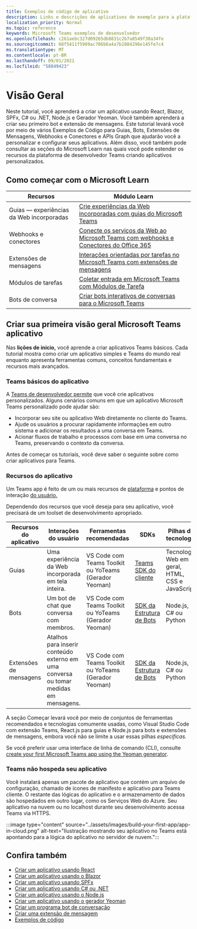 ```yaml
---
title: Exemplos de código de aplicativo
description: Links e descrições de aplicativos de exemplo para a plataforma Microsoft Teams desenvolvedor
localization_priority: Normal
ms.topic: reference
keywords: Microsoft Teams exemplos de desenvolvedor
ms.openlocfilehash: c261aebc327d09265db8831c2b7a8549f30a34fe
ms.sourcegitcommit: 68f5411f5989ac706b6a4a7b2884296e145fe7c4
ms.translationtype: MT
ms.contentlocale: pt-BR
ms.lasthandoff: 09/01/2021
ms.locfileid: "58849423"
---
```

# <a name="overview"></a>Visão Geral

Neste tutorial, você aprenderá a criar um aplicativo usando React, Blazor, SPFx, C# ou .NET, Node.js e Gerador Yeoman. Você também aprenderá a criar seu primeiro bot e extensão de mensagens. Este tutorial levará você por meio de vários Exemplos de Código para Guias, Bots, Extensões de Mensagens, Webhooks e Conectores e APIs Graph que ajudarão você a personalizar e configurar seus aplicativos. Além disso, você também pode consultar as seções do Microsoft Learn nas quais você pode estender os recursos da plataforma de desenvolvedor Teams criando aplicativos personalizados.  

## <a name="getting-started-with-microsoft-learn"></a>Como começar com o Microsoft Learn

| **Recursos**| **Módulo Learn**|
|--------|-------------|
| Guias — experiências da Web incorporadas  |  [Crie experiências da Web incorporadas com guias do Microsoft Teams](/learn/modules/embedded-web-experiences/) |
| Webhooks e conectores  |  [Conecte os serviços da Web ao Microsoft Teams com webhooks e Conectores do Office 365](/learn/modules/msteams-webhooks-connectors/) |
|Extensões de mensagens  | [Interações orientadas por tarefas no Microsoft Teams com extensões de mensagens](/learn/modules/msteams-messaging-extensions/)  |
| Módulos de tarefas |  [Coletar entrada em Microsoft Teams com Módulos de Tarefa](/learn/modules/msteams-task-modules/) |
| Bots de conversa  | [Criar bots interativos de conversas para o Microsoft Teams](/learn/modules/msteams-conversation-bots/)  |

## <a name="build-your-first-microsoft-teams-app-overview"></a>Criar sua primeira visão geral Microsoft Teams aplicativo

Nas **lições de início,** você aprende a criar aplicativos Teams básicos. Cada tutorial mostra como criar um aplicativo simples e Teams do mundo real enquanto apresenta ferramentas comuns, conceitos fundamentais e recursos mais avançados.

### <a name="teams-app-fundamentals"></a>Teams básicos do aplicativo

A [Teams de desenvolvedor permite](../overview.md) que você crie aplicativos personalizados. Alguns cenários comuns em que um aplicativo Microsoft Teams personalizado pode ajudar são:

* Incorporar seu site ou aplicativo Web diretamente no cliente do Teams.
* Ajude os usuários a procurar rapidamente informações em outro sistema e adicionar os resultados a uma conversa em Teams.
* Acionar fluxos de trabalho e processos com base em uma conversa no Teams, preservando o contexto da conversa.

Antes de começar os tutoriais, você deve saber o seguinte sobre como criar aplicativos para Teams.

### <a name="app-capabilities"></a>Recursos do aplicativo

Um Teams app é feito de um ou mais recursos de [plataforma](../concepts/capabilities-overview.md) e pontos de interação [do usuário.](../concepts/extensibility-points.md)

Dependendo dos recursos que você deseja para seu aplicativo, você precisará de um toolset de desenvolvimento apropriado.

| Recursos do aplicativo | Interações do usuário | Ferramentas recomendadas | SDKs | Pilhas de tecnologia |
|--------|-------------|--------|--------|--------|
| Guias | Uma experiência da Web incorporada em tela inteira. | VS Code com Teams Toolkit ou YoTeams (Gerador Yeoman) | [Teams SDK do cliente](/javascript/api/overview/msteams-client) | Tecnologia Web em geral, HTML, CSS e JavaScript |
| Bots | Um bot de chat que conversa com membros. | VS Code com Teams Toolkit ou YoTeams (Gerador Yeoman) | [SDK da Estrutura de Bots](https://dev.botframework.com/) | Node.js, C# ou Python |
| Extensões de mensagens | Atalhos para inserir conteúdo externo em uma conversa ou tomar medidas em mensagens. | VS Code com Teams Toolkit ou YoTeams (Gerador Yeoman) | [SDK da Estrutura de Bots](https://dev.botframework.com/) | Node.js, C# ou Python |

A seção Começar levará você por meio de conjuntos de ferramentas recomendados e tecnologias comumente usadas, como Visual Studio Code com extensão Teams, React.js para guias e Node.js para bots e extensões de mensagens, embora você não se limite a usar essas pilhas *específicas.*

Se você preferir usar uma interface de linha de comando (CLI), consulte [create your first Microsoft Teams app using the Yeoman generator](../get-started/get-started-yeoman.md).

### <a name="teams-does-not-host-your-app"></a>Teams não hospeda seu aplicativo

Você instalará apenas um pacote de aplicativo que contém um arquivo de configuração, chamado de ícones de manifesto e aplicativo para Teams cliente. O restante das lógicas do aplicativo e o armazenamento de dados são hospedados em outro lugar, como os Serviços Web do Azure. Seu aplicativo na nuvem ou no localhost durante seu desenvolvimento acessa Teams via HTTPS.

:::image type="content" source="../assets/images/build-your-first-app/app-in-cloud.png" alt-text="Ilustração mostrando seu aplicativo no Teams está apontando para a lógica do aplicativo no servidor de nuvem.":::

## <a name="see-also"></a>Confira também

* [Criar um aplicativo usando React](first-app-react.md)
* [Criar um aplicativo usando o Blazor](first-app-blazor.md)
* [Criar um aplicativo usando SPFx](first-app-spfx.md)
* [Criar um aplicativo usando C# ou .NET](get-started-dotnet-app-studio.md)
* [Criar um aplicativo usando o Node.js](get-started-nodejs-app-studio.md)
* [Criar um aplicativo usando o gerador Yeoman](get-started-yeoman.md)
* [Criar um programa bot de conversação](first-app-bot.md)
* [Criar uma extensão de mensagem](first-message-extension.md)
* [Exemplos de código](https://github.com/OfficeDev/Microsoft-Teams-Samples)
